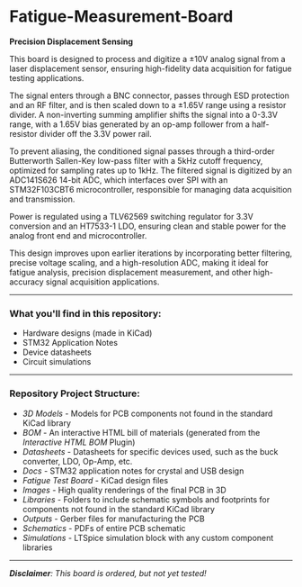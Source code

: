 # Fatigue-Measurement-Board
**Precision Displacement Sensing**

This board is designed to process and digitize a ±10V analog signal from a laser displacement sensor, ensuring high-fidelity data acquisition for fatigue testing applications. 

The signal enters through a BNC connector, passes through ESD protection and an RF filter, and is then scaled down to a ±1.65V range using a resistor divider. A non-inverting summing amplifier shifts the signal into a 0-3.3V range, with a 1.65V bias generated by an op-amp follower from a half-resistor divider off the 3.3V power rail.

To prevent aliasing, the conditioned signal passes through a third-order Butterworth Sallen-Key low-pass filter with a 5kHz cutoff frequency, optimized for sampling rates up to 1kHz. The filtered signal is digitized by an ADC141S626 14-bit ADC, which interfaces over SPI with an STM32F103CBT6 microcontroller, responsible for managing data acquisition and transmission.

Power is regulated using a TLV62569 switching regulator for 3.3V conversion and an HT7533-1 LDO, ensuring clean and stable power for the analog front end and microcontroller. 

This design improves upon earlier iterations by incorporating better filtering, precise voltage scaling, and a high-resolution ADC, making it ideal for fatigue analysis, precision displacement measurement, and other high-accuracy signal acquisition applications.

---

### What you'll find in this repository:
- Hardware designs (made in KiCad)
- STM32 Application Notes
- Device datasheets
- Circuit simulations

---

### Repository Project Structure:
- *3D Models* - Models for PCB components not found in the standard KiCad library
- *BOM* - An interactive HTML bill of materials (generated from the *Interactive HTML BOM* Plugin)
- *Datasheets* - Datasheets for specific devices used, such as the buck converter, LDO, Op-Amp, etc.
- *Docs* - STM32 application notes for crystal and USB design
- *Fatigue Test Board* - KiCad design files
- *Images* - High quality renderings of the final PCB in 3D
- *Libraries* - Folders to include schematic symbols and footprints for components not found in the standard KiCad library
- *Outputs* - Gerber files for manufacturing the PCB
- *Schematics* - PDFs of entire PCB schematic
- *Simulations* - LTSpice simulation block with any custom component libraries

---
***Disclaimer**: This board is ordered, but not yet tested!*